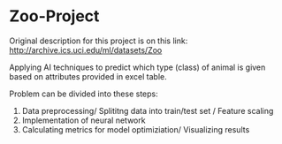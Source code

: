 # Zoo-Project


Original description for this project is on this link: http://archive.ics.uci.edu/ml/datasets/Zoo

Applying AI techniques to predict which type (class) of animal is given based on attributes provided in excel table.

Problem can be divided into these steps:
1. Data preprocessing/ Splititng data into train/test set / Feature scaling
2. Implementation of neural network
3. Calculating metrics for model optimiziation/ Visualizing results
